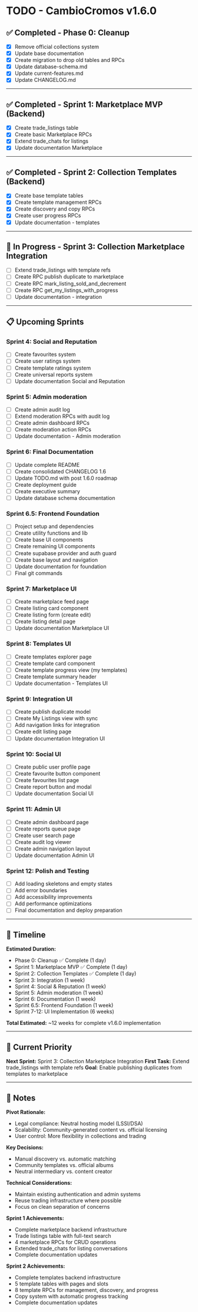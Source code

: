 # TODO - CambioCromos v1.6.0

## ✅ Completed - Phase 0: Cleanup

- [x] Remove official collections system
- [x] Update base documentation
- [x] Create migration to drop old tables and RPCs
- [x] Update database-schema.md
- [x] Update current-features.md
- [x] Update CHANGELOG.md

---

## ✅ Completed - Sprint 1: Marketplace MVP (Backend)

- [x] Create trade_listings table
- [x] Create basic Marketplace RPCs
- [x] Extend trade_chats for listings
- [x] Update documentation Marketplace

---

## ✅ Completed - Sprint 2: Collection Templates (Backend)

- [x] Create base template tables
- [x] Create template management RPCs
- [x] Create discovery and copy RPCs
- [x] Create user progress RPCs
- [x] Update documentation - templates

---

## 🚧 In Progress - Sprint 3: Collection Marketplace Integration

- [ ] Extend trade_listings with template refs
- [ ] Create RPC publish duplicate to marketplace
- [ ] Create RPC mark_listing_sold_and_decrement
- [ ] Create RPC get_my_listings_with_progress
- [ ] Update documentation - integration

---

## 📋 Upcoming Sprints

### Sprint 4: Social and Reputation

- [ ] Create favourites system
- [ ] Create user ratings system
- [ ] Create template ratings system
- [ ] Create universal reports system
- [ ] Update documentation Social and Reputation

### Sprint 5: Admin moderation

- [ ] Create admin audit log
- [ ] Extend moderation RPCs with audit log
- [ ] Create admin dashboard RPCs
- [ ] Create moderation action RPCs
- [ ] Update documentation - Admin moderation

### Sprint 6: Final Documentation

- [ ] Update complete README
- [ ] Create consolidated CHANGELOG 1.6
- [ ] Update TODO.md with post 1.6.0 roadmap
- [ ] Create deployment guide
- [ ] Create executive summary
- [ ] Update database schema documentation

### Sprint 6.5: Frontend Foundation

- [ ] Project setup and dependencies
- [ ] Create utility functions and lib
- [ ] Create base UI components
- [ ] Create remaining UI components
- [ ] Create supabase provider and auth guard
- [ ] Create base layout and navigation
- [ ] Update documentation for foundation
- [ ] Final git commands

### Sprint 7: Marketplace UI

- [ ] Create marketplace feed page
- [ ] Create listing card component
- [ ] Create listing form (create edit)
- [ ] Create listing detail page
- [ ] Update documentation Marketplace UI

### Sprint 8: Templates UI

- [ ] Create templates explorer page
- [ ] Create template card component
- [ ] Create template progress view (my templates)
- [ ] Create template summary header
- [ ] Update documentation - Templates UI

### Sprint 9: Integration UI

- [ ] Create publish duplicate model
- [ ] Create My Listings view with sync
- [ ] Add navigation links for integration
- [ ] Create edit listing page
- [ ] Update documentation Integration UI

### Sprint 10: Social UI

- [ ] Create public user profile page
- [ ] Create favourite button component
- [ ] Create favourites list page
- [ ] Create report button and modal
- [ ] Update documentation Social UI

### Sprint 11: Admin UI

- [ ] Create admin dashboard page
- [ ] Create reports queue page
- [ ] Create user search page
- [ ] Create audit log viewer
- [ ] Create admin navigation layout
- [ ] Update documentation Admin UI

### Sprint 12: Polish and Testing

- [ ] Add loading skeletons and empty states
- [ ] Add error boundaries
- [ ] Add accessibility improvements
- [ ] Add performance optimizations
- [ ] Final documentation and deploy preparation

---

## 📅 Timeline

**Estimated Duration:**

- Phase 0: Cleanup ✅ Complete (1 day)
- Sprint 1: Marketplace MVP ✅ Complete (1 day)
- Sprint 2: Collection Templates ✅ Complete (1 day)
- Sprint 3: Integration (1 week)
- Sprint 4: Social & Reputation (1 week)
- Sprint 5: Admin moderation (1 week)
- Sprint 6: Documentation (1 week)
- Sprint 6.5: Frontend Foundation (1 week)
- Sprint 7-12: UI Implementation (6 weeks)

**Total Estimated:** ~12 weeks for complete v1.6.0 implementation

---

## 🎯 Current Priority

**Next Sprint:** Sprint 3: Collection Marketplace Integration
**First Task:** Extend trade_listings with template refs
**Goal**: Enable publishing duplicates from templates to marketplace

---

## 📝 Notes

**Pivot Rationale:**

- Legal compliance: Neutral hosting model (LSSI/DSA)
- Scalability: Community-generated content vs. official licensing
- User control: More flexibility in collections and trading

**Key Decisions:**

- Manual discovery vs. automatic matching
- Community templates vs. official albums
- Neutral intermediary vs. content creator

**Technical Considerations:**

- Maintain existing authentication and admin systems
- Reuse trading infrastructure where possible
- Focus on clean separation of concerns

**Sprint 1 Achievements:**

- Complete marketplace backend infrastructure
- Trade listings table with full-text search
- 4 marketplace RPCs for CRUD operations
- Extended trade_chats for listing conversations
- Complete documentation updates

**Sprint 2 Achievements:**

- Complete templates backend infrastructure
- 5 template tables with pages and slots
- 8 template RPCs for management, discovery, and progress
- Copy system with automatic progress tracking
- Complete documentation updates
